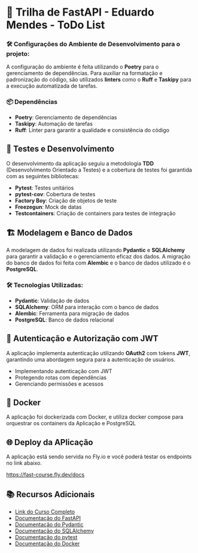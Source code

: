 # 🚀 Trilha de FastAPI - Eduardo Mendes - ToDo List


### 🛠️ Configurações do  Ambiente de Desenvolvimento para o projeto:

A configuração do ambiente é feita utilizando o **Poetry** para o gerenciamento de dependências. Para auxiliar na formatação e padronização do código, são utilizados **linters** como o **Ruff** e **Taskipy** para a execução automatizada de tarefas.

### 📦 Dependências

- **Poetry**: Gerenciamento de dependências
- **Taskipy**: Automação de tarefas
- **Ruff**: Linter para garantir a qualidade e consistência do código

## 🧪 Testes e Desenvolvimento

O desenvolvimento da aplicação seguiu a metodologia **TDD** (Desenvolvimento Orientado a Testes) e a cobertura de testes foi garantida com as seguintes bibliotecas:

- **Pytest**: Testes unitários
- **pytest-cov**: Cobertura de testes
- **Factory Boy**: Criação de objetos de teste
- **Freezegun**: Mock de datas
- **Testcontainers**: Criação de containers para testes de integração


## 🏗️ Modelagem e Banco de Dados

A modelagem de dados foi realizada utilizando **Pydantic** e **SQLAlchemy** para garantir a validação e o gerenciamento eficaz dos dados. A migração do banco de dados foi feita com **Alembic** e o banco de dados utilizado é o **PostgreSQL**.

### 🛠️ Tecnologias Utilizadas:

- **Pydantic**: Validação de dados
- **SQLAlchemy**: ORM para interação com o banco de dados
- **Alembic**: Ferramenta para migração de dados
- **PostgreSQL**: Banco de dados relacional

## 🔐 Autenticação e Autorização com JWT

A aplicação implementa autenticação utilizando **OAuth2** com tokens **JWT**, garantindo uma abordagem segura para a autenticação de usuários.

- Implementando autenticação com JWT
- Protegendo rotas com dependências
- Gerenciando permissões e acessos


## 🐳 Docker

A aplicação foi dockerizada com Docker, e utiliza  docker compose para orquestrar os containers da Aplicação e PostgreSQL


## 🌐 Deploy da APlicação 

A aplicação está sendo servida no Fly.io e você poderá testar os endpoints no link abaixo. 

https://fast-course.fly.dev/docs


## 📚 Recursos Adicionais

- [Link do Curso Completo](https://fastapidozero.dunossauro.com/aulas/sincronas/)
- [Documentação do FastAPI](https://fastapi.tiangolo.com/)
- [Documentação do Pydantic](https://pydantic-docs.helpmanual.io/)
- [Documentação do SQLAlchemy](https://www.sqlalchemy.org/)
- [Documentação do pytest](https://docs.pytest.org/)
- [Documentação do Docker](https://docs.docker.com/)

